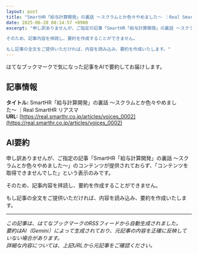 ```yaml
---
layout: post
title: "SmartHR「給与計算開発」の裏話 〜スクラムとか色々やめました〜 ｜Real SmartHR リアスマ"
date: 2025-06-28 08:14:57 +0900
excerpt: "申し訳ありませんが、ご指定の記事「SmartHR「給与計算開発」の裏話 〜スクラムとか色々やめました〜」のコンテンツが提供されておらず、「コンテンツを取得できませんでした」という表示のみです。

そのため、記事内容を拝読し、要約を作成することができません。

もし記事の全文をご提供いただければ、内容を読み込み、要約を作成いたします。"
---
```


はてなブックマークで気になった記事をAIで要約してお届けします。

## 記事情報

**タイトル:** SmartHR「給与計算開発」の裏話 〜スクラムとか色々やめました〜 ｜Real SmartHR リアスマ  
**URL:** [https://real.smarthr.co.jp/articles/voices_0002](https://real.smarthr.co.jp/articles/voices_0002)

## AI要約

申し訳ありませんが、ご指定の記事「SmartHR「給与計算開発」の裏話 〜スクラムとか色々やめました〜」のコンテンツが提供されておらず、「コンテンツを取得できませんでした」という表示のみです。

そのため、記事内容を拝読し、要約を作成することができません。

もし記事の全文をご提供いただければ、内容を読み込み、要約を作成いたします。

---

*この記事は、はてなブックマークのRSSフィードから自動生成されました。*  
*要約はAI（Gemini）によって生成されており、元記事の内容を正確に反映していない場合があります。*  
*詳細な内容については、上記URLから元記事をご確認ください。*

